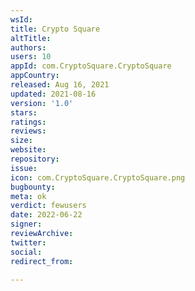```yaml
---
wsId: 
title: Crypto Square
altTitle: 
authors: 
users: 10
appId: com.CryptoSquare.CryptoSquare
appCountry: 
released: Aug 16, 2021
updated: 2021-08-16
version: '1.0'
stars: 
ratings: 
reviews: 
size: 
website: 
repository: 
issue: 
icon: com.CryptoSquare.CryptoSquare.png
bugbounty: 
meta: ok
verdict: fewusers
date: 2022-06-22
signer: 
reviewArchive: 
twitter: 
social: 
redirect_from: 

---
```


